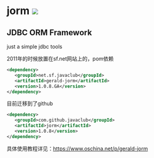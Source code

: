 # jorm  [![](https://travis-ci.org/jadmin/jorm.svg?branch=master)](https://travis-ci.org/jadmin/jorm)

JDBC ORM Framework
---
just a simple jdbc tools

2011年的时候放置在sf.net网站上的，pom依赖
```xml
<dependency>
   <groupId>net.sf.javaclub</groupId>
   <artifactId>gerald-jorm</artifactId>
   <version>1.0.8.GA</version>
</dependency>
```

目前迁移到了github
```xml
<dependency>
   <groupId>com.github.javaclub</groupId>
   <artifactId>jorm</artifactId>
   <version>1.0.8</version>
</dependency>
```
具体使用教程详见：https://www.oschina.net/p/gerald-jorm

